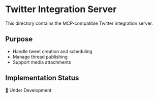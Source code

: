 # Twitter Integration Server

This directory contains the MCP-compatible Twitter integration server.

## Purpose
- Handle tweet creation and scheduling
- Manage thread publishing
- Support media attachments

## Implementation Status
🚧 Under Development
